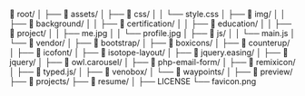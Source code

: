 📁 root/
│
├── 📁 assets/
│   ├── 📁 css/
│   │   └── style.css
│   ├── 📁 img/
│   │   ├── 📁 background/
│   │   ├── 📁 certification/
│   │   ├── 📁 education/
│   │   ├── 📁 project/
│   │   ├── me.jpg
│   │   └── profile.jpg
│   ├── 📁 js/
│   │   └── main.js
│   └── 📁 vendor/
│       ├── 📁 bootstrap/
│       ├── 📁 boxicons/
│       ├── 📁 counterup/
│       ├── 📁 icofont/
│       ├── 📁 isotope-layout/
│       ├── 📁 jquery.easing/
│       ├── 📁 jquery/
│       ├── 📁 owl.carousel/
│       ├── 📁 php-email-form/
│       ├── 📁 remixicon/
│       ├── 📁 typed.js/
│       ├── 📁 venobox/
│       └── 📁 waypoints/
│
├── 📁 preview/
├── 📁 projects/
├── 📁 resume/
│
├── LICENSE
└── favicon.png
